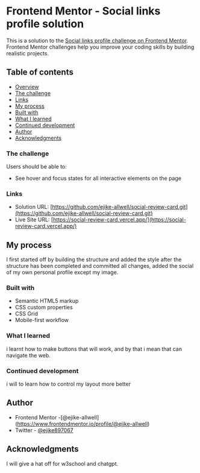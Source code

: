 # Frontend Mentor - Social links profile solution

This is a solution to the [Social links profile challenge on Frontend Mentor](https://www.frontendmentor.io/challenges/social-links-profile-UG32l9m6dQ). Frontend Mentor challenges help you improve your coding skills by building realistic projects. 

## Table of contents

  - [Overview](#overview)
  - [The challenge](#the-challenge)
  - [Links](#links)
  - [My process](#my-process)
  - [Built with](#built-with)
  - [What I learned](#what-i-learned)
  - [Continued development](#continued-development)
  - [Author](#author)
  - [Acknowledgments](#acknowledgments)

### The challenge

Users should be able to:

- See hover and focus states for all interactive elements on the page

### Links

- Solution URL: [https://github.com/ejike-allwell/social-review-card.git](https://github.com/ejike-allwell/social-review-card.git)
- Live Site URL: [https://social-review-card.vercel.app/](https://social-review-card.vercel.app/)


## My process
   I first started off by building the structure and added the style after the structure has been completed and committed all changes, added the social of my own personal profile except my image.
### Built with

- Semantic HTML5 markup
- CSS custom properties
- CSS Grid
- Mobile-first workflow

### What I learned

i learnt how to make buttons that will work, and by that i mean that can navigate the web.

### Continued development

 i will to learn how to control my  layout more better
## Author
- Frontend Mentor -[@ejike-allwell] (https://www.frontendmentor.io/profile/@ejike-allwell)
- Twitter - [@ejike897067](https://www.twitter.com/@ejike89707)


## Acknowledgments
 
I will give a hat off for w3school and chatgpt.


